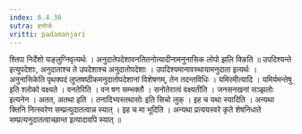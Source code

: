 ```yaml
---
index: 6.4.36
sutra: हन्तेर्जः
vritti: padamanjari
---
```


  श्तिपा निर्देशो यङ्लुग्निवृत्यर्थः ।  अनुदातेपदेशावनतितनोत्यादीनामनुनासिक लोपो झलि क्ङिति ॥ उपदिश्यन्ते इत्युपदेशाः, अनुदाताश्च ते उपदेशाश्च अनुदातोपदेशाः । उपदिश्यमानावस्थायामनुदाता इत्यर्थः । अनुनासिकेति पृथक्पदं लुप्तषष्ठीकमनुदातोपदेशानां विशेषणम्, तेन तदन्तविधिः ।  यमिरमीत्यादि । यमिर्यमन्तेषु इति श्लोको वक्ष्यते । वनतेरिति । वन षण सम्भक्तौ ।  सनोतेरात्वं वक्ष्यतीति । जनसनखनां सञ्झलोः इत्यनेन । अतत, अतथा इति । तनादिभ्यस्तथासोः इति सिचो लुक् ।  इह च यथा स्यादिति । अन्यथा क्तिनि नित्स्वरेण सम्प्रत्युदातत्वान्न स्यात् । इह च मा भूदिति । अन्यथा प्रत्ययस्वरे कृते शेषनिधाते सम्प्रत्यनुदातत्वाच्छान्त इत्यादावपि स्यात् ॥